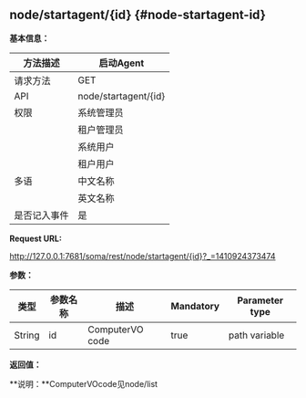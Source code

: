 ## node/startagent/{id} {#node-startagent-id}

**基本信息：**

| 方法描述 | 启动Agent |
| --- | --- |
| 请求方法 | GET |
| API | node/startagent/{id} |
| 权限 | 系统管理员 | 是 |
|  | 租户管理员 | 否(只有重启功能) |
|  | 系统用户 | 是 |
|  | 租户用户 | 否 |
| 多语 | 中文名称 | 启动Agent |
|  | 英文名称 | Start Agent |
| 是否记入事件 | 是 |

**Request URL:**

http://127.0.0.1:7681/soma/rest/node/startagent/{id}?_=1410924373474

**参数：**

| **类型** | **参数名称** | **描述** | **Mandatory** | **Parameter type** |
| --- | --- | --- | --- | --- |
| String | id | ComputerVO code | true | path variable |

**返回值：**

**说明：**ComputerVOcode见node/list
